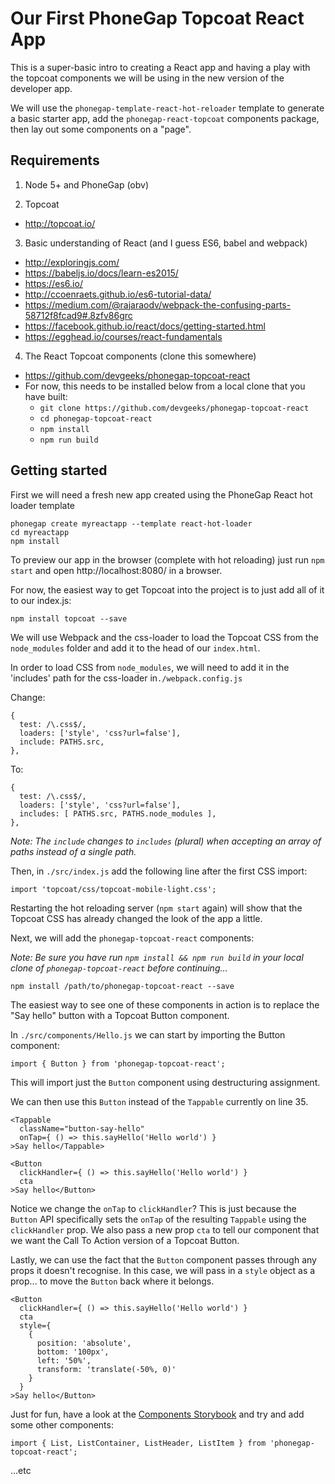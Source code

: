 Our First PhoneGap Topcoat React App
====================================

This is a super-basic intro to creating a React app and having a play with the topcoat components we will be using in the new version of the developer app.

We will use the `phonegap-template-react-hot-reloader` template to generate a basic starter app, add the `phonegap-react-topcoat` components package, then lay out some components on a "page".

Requirements
------------

1. Node 5+ and PhoneGap (obv)

2. Topcoat
  - http://topcoat.io/

3. Basic understanding of React (and I guess ES6, babel and webpack)
  - http://exploringjs.com/
  - https://babeljs.io/docs/learn-es2015/
  - https://es6.io/
  - http://ccoenraets.github.io/es6-tutorial-data/
  - https://medium.com/@rajaraodv/webpack-the-confusing-parts-58712f8fcad9#.8zfv86grc
  - https://facebook.github.io/react/docs/getting-started.html
  - https://egghead.io/courses/react-fundamentals

4. The React Topcoat components (clone this somewhere)
  - https://github.com/devgeeks/phonegap-topcoat-react
  - For now, this needs to be installed below from a local clone that you have built:
    - `git clone https://github.com/devgeeks/phonegap-topcoat-react`
    - `cd phonegap-topcoat-react`
    - `npm install`
    - `npm run build`

Getting started
---------------

First we will need a fresh new app created using the PhoneGap React hot loader template

```
phonegap create myreactapp --template react-hot-loader
cd myreactapp
npm install
```

To preview our app in the browser (complete with hot reloading) just run `npm start` and open http://localhost:8080/ in a browser.


For now, the easiest way to get Topcoat into the project is to just add all of it to our index.js:

```
npm install topcoat --save
```

We will use Webpack and the css-loader to load the Topcoat CSS from the `node_modules` folder and add it to the head of our `index.html`.

In order to load CSS from `node_modules`, we will need to add it in the 'includes' path for the css-loader in`./webpack.config.js`

Change:

```
{
  test: /\.css$/,
  loaders: ['style', 'css?url=false'],
  include: PATHS.src,
},
```

To:

```
{
  test: /\.css$/,
  loaders: ['style', 'css?url=false'],
  includes: [ PATHS.src, PATHS.node_modules ],
},
```
_Note: The `include` changes to `includes` (plural) when accepting an array of paths instead of a single path._

Then, in `./src/index.js` add the following line after the first CSS import:

```
import 'topcoat/css/topcoat-mobile-light.css';
```

Restarting the hot reloading server (`npm start` again) will show that the Topcoat CSS has already changed the look of the app a little.

Next, we will add the `phonegap-topcoat-react` components:

_Note: Be sure you have run `npm install && npm run build` in your local clone of `phonegap-topcoat-react` before continuing..._

```
npm install /path/to/phonegap-topcoat-react --save
```

The easiest way to see one of these components in action is to replace the "Say hello" button with a Topcoat Button component.

In `./src/components/Hello.js` we can start by importing the Button component:

```
import { Button } from 'phonegap-topcoat-react';
```

This will import just the `Button` component using destructuring assignment.

We can then use this `Button` instead of the `Tappable` currently on line 35.

```
<Tappable
  className="button-say-hello"
  onTap={ () => this.sayHello('Hello world') }
>Say hello</Tappable>
```

```
<Button
  clickHandler={ () => this.sayHello('Hello world') }
  cta
>Say hello</Button>
```

Notice we change the `onTap` to `clickHandler`? This is just because the `Button` API specifically sets the `onTap` of the resulting `Tappable` using the `clickHandler` prop. We also pass a new prop `cta` to tell our component that we want the Call To Action version of a Topcoat Button.

Lastly, we can use the fact that the `Button` component passes through any props it doesn't recognise. In this case, we will pass in a `style` object as a prop... to move the `Button` back where it belongs.

```
<Button
  clickHandler={ () => this.sayHello('Hello world') }
  cta
  style={
    {
      position: 'absolute',
      bottom: '100px',
      left: '50%',
      transform: 'translate(-50%, 0)'
    }
  }
>Say hello</Button>
```

Just for fun, have a look at the [Components Storybook](https://devgeeks.github.io/phonegap-topcoat-react) and try and add some other components:

```
import { List, ListContainer, ListHeader, ListItem } from 'phonegap-topcoat-react';
```

...etc

